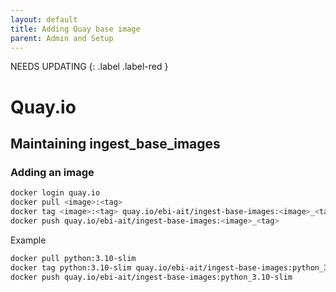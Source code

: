 ```yaml
---
layout: default
title: Adding Quay base image
parent: Admin and Setup
---
```


NEEDS UPDATING
{: .label .label-red }

# Quay.io
## Maintaining ingest_base_images
### Adding an image

```bash
docker login quay.io
docker pull <image>:<tag>
docker tag <image>:<tag> quay.io/ebi-ait/ingest-base-images:<image>_<tag>
docker push quay.io/ebi-ait/ingest-base-images:<image>_<tag>
```
Example
```bash
docker pull python:3.10-slim
docker tag python:3.10-slim quay.io/ebi-ait/ingest-base-images:python_3.10-slim
docker push quay.io/ebi-ait/ingest-base-images:python_3.10-slim
```
